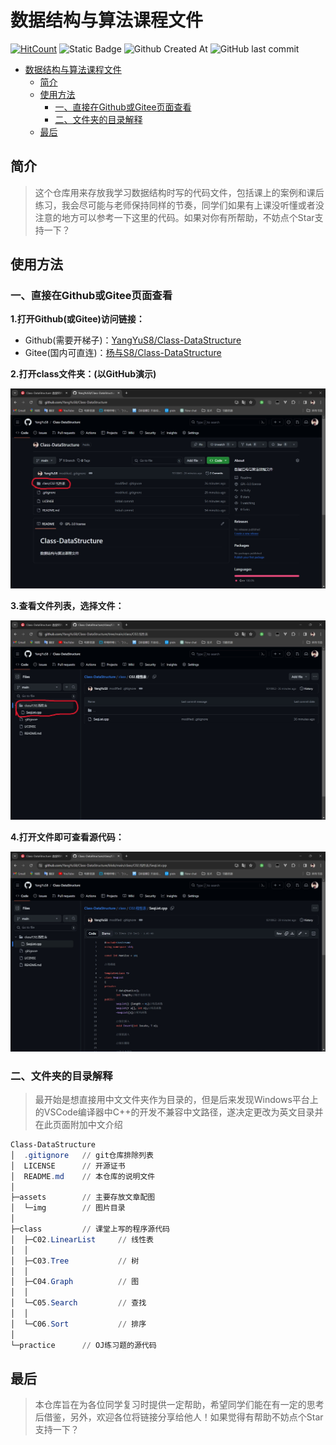 # 数据结构与算法课程文件

[![HitCount](https://hits.dwyl.com/YangYuS8/Class-DataStructure.svg?style=flat)](http://hits.dwyl.com/YangYuS8/Class-DataStructure) ![Static Badge](https://img.shields.io/badge/build-C%2B%2B-cplusplus?logo=cplusplus&label=Language%3A&color=%2300599C) ![Github Created At](https://img.shields.io/github/created-at/YangYuS8/Class-DataStructure?logo=github&logoColor=%23181717&color=%2300AEF0) ![GitHub last commit](https://img.shields.io/github/last-commit/YangYuS8/Class-DataStructure?display_timestamp=author&logo=git&logoColor=%23F05032&label=upload&color=%23F05032) 

<!-- code_chunk_output -->

- [数据结构与算法课程文件](#数据结构与算法课程文件)
  - [简介](#简介)
  - [使用方法](#使用方法)
    - [一、直接在Github或Gitee页面查看](#一-直接在github或gitee页面查看)
    - [二、文件夹的目录解释](#二-文件夹的目录解释)
  - [最后](#最后)

<!-- /code_chunk_output -->

## 简介

> ​	这个仓库用来存放我学习数据结构时写的代码文件，包括课上的案例和课后练习，我会尽可能与老师保持同样的节奏，同学们如果有上课没听懂或者没注意的地方可以参考一下这里的代码。如果对你有所帮助，不妨点个Star支持一下？

## 使用方法

### 一、直接在Github或Gitee页面查看

**1.打开Github(或Gitee)访问链接：**

- Github(需要开梯子)：[YangYuS8/Class-DataStructure](https://github.com/YangYuS8/Class-DataStructure)
- Gitee(国内可直连)：[杨与S8/Class-DataStructure](https://gitee.com/YangYuS8/Class-DataStructure)

**2.打开class文件夹：(以GitHub演示)**

![查看GitHub页面](./assets/img/查看GitHub页面.jpeg)

**3.查看文件列表，选择文件：**

![查看文件列表](./assets/img/查看文件列表.jpeg)

**4.打开文件即可查看源代码：**

![查看源代码](./assets/img/查看源代码.jpeg)

### 二、文件夹的目录解释

> 最开始是想直接用中文文件夹作为目录的，但是后来发现Windows平台上的VSCode编译器中C++的开发不兼容中文路径，遂决定更改为英文目录并在此页面附加中文介绍

```powershell
Class-DataStructure
│  .gitignore	// git仓库排除列表
│  LICENSE		// 开源证书
│  README.md	// 本仓库的说明文件
│
├─assets		// 主要存放文章配图
│  └─img		// 图片目录
│
├─class			// 课堂上写的程序源代码
│  ├─C02.LinearList		// 线性表
│  │
│  ├─C03.Tree			// 树
│  │
│  ├─C04.Graph			// 图
│  │
│  └─C05.Search			// 查找
│  │
│  └─C06.Sort			// 排序
│
└─practice		// OJ练习题的源代码
```

## 最后

> ​	本仓库旨在为各位同学复习时提供一定帮助，希望同学们能在有一定的思考后借鉴，另外，欢迎各位将链接分享给他人！如果觉得有帮助不妨点个Star支持一下？
